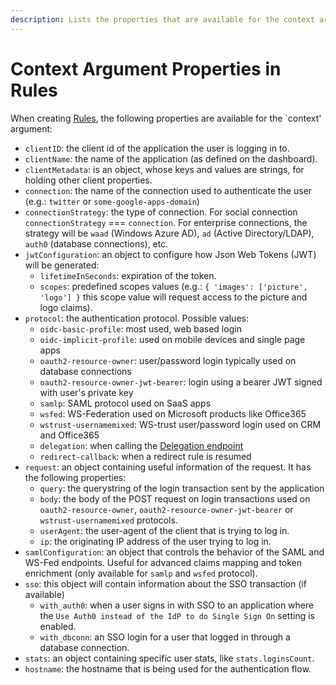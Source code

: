 ```yaml
---
description: Lists the properties that are available for the context argument when creating rules.
---
```


# Context Argument Properties in Rules

When creating [Rules](/rules), the following properties are available for the `context' argument:

* `clientID`: the client id of the application the user is logging in to.
* `clientName`: the name of the application (as defined on the dashboard).
* `clientMetadata`: is an object, whose keys and values are strings, for holding other client properties.
* `connection`: the name of the connection used to authenticate the user (e.g.: `twitter` or `some-google-apps-domain`)
* `connectionStrategy`: the type of connection. For social connection `connectionStrategy` === `connection`. For enterprise connections, the strategy will be `waad` (Windows Azure AD), `ad` (Active Directory/LDAP), `auth0` (database connections), etc.
* `jwtConfiguration`: an object to configure how Json Web Tokens (JWT) will be generated:
  * `lifetimeInSeconds`: expiration of the token.
  * `scopes`: predefined scopes values (e.g.: `{ 'images': ['picture', 'logo'] }` this scope value will request access to the picture and logo claims).
* `protocol`: the authentication protocol. Possible values:
  * `oidc-basic-profile`: most used, web based login
  * `oidc-implicit-profile`: used on mobile devices and single page apps
  * `oauth2-resource-owner`: user/password login typically used on database connections
  * `oauth2-resource-owner-jwt-bearer`: login using a bearer JWT signed with user's private key
  * `samlp`: SAML protocol used on SaaS apps
  * `wsfed`: WS-Federation used on Microsoft products like Office365
  * `wstrust-usernamemixed`: WS-trust user/password login used on CRM and Office365
  * `delegation`: when calling the [Delegation endpoint](/auth-api#delegated)
  * `redirect-callback`: when a redirect rule is resumed
* `request`: an object containing useful information of the request. It has the following properties:
  * `query`: the querystring of the login transaction sent by the application
  * `body`: the body of the POST request on login transactions used on `oauth2-resource-owner`, `oauth2-resource-owner-jwt-bearer` or `wstrust-usernamemixed` protocols.
  * `userAgent`: the user-agent of the client that is trying to log in.
  * `ip`: the originating IP address of the user trying to log in.
* `samlConfiguration`: an object that controls the behavior of the SAML and WS-Fed endpoints. Useful for advanced claims mapping and token enrichment (only available for `samlp` and `wsfed` protocol).
* `sso`: this object will contain information about the SSO transaction (if available)
  * `with_auth0`: when a user signs in with SSO to an application where the `Use Auth0 instead of the IdP to do Single Sign On` setting is enabled.
  * `with_dbconn`: an SSO login for a user that logged in through a database connection.
* `stats`: an object containing specific user stats, like `stats.loginsCount`.
* `hostname`: the hostname that is being used for the authentication flow.
